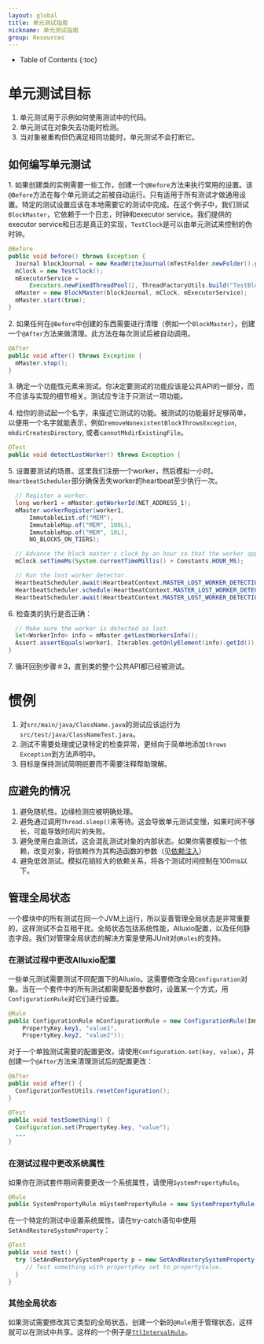 ```yaml
---
layout: global
title: 单元测试指南
nickname: 单元测试指南
group: Resources
---
```


* Table of Contents
{:toc}

# 单元测试目标
1. 单元测试用于示例如何使用测试中的代码。
2. 单元测试在对象失去功能时检测。
3. 当对象被重构但仍满足相同功能时，单元测试不会打断它。

## 如何编写单元测试

1\. 如果创建类的实例需要一些工作，创建一个`@Before`方法来执行常用的设置。该`@Before`方法在每个单元测试之前被自动运行。只有适用于所有测试才做通用设置。特定的测试设置应该在本地需要它的测试中完成。在这个例子中，我们测试`BlockMaster`，它依赖于一个日志，时钟和executor service。我们提供的executor service和日志是真正的实现，`TestClock`是可以由单元测试来控制的伪时钟。

```java
@Before
public void before() throws Exception {
  Journal blockJournal = new ReadWriteJournal(mTestFolder.newFolder().getAbsolutePath());
  mClock = new TestClock();
  mExecutorService =
      Executors.newFixedThreadPool(2, ThreadFactoryUtils.build("TestBlockMaster-%d", true));
  mMaster = new BlockMaster(blockJournal, mClock, mExecutorService);
  mMaster.start(true);
}
```

2\. 如果任何在`@Before`中创建的东西需要进行清理（例如一个`BlockMaster`），创建一个`@After`方法来做清理。此方法在每次测试后被自动调用。

```java
@After
public void after() throws Exception {
  mMaster.stop();
}
```

3\. 确定一个功能性元素来测试。你决定要测试的功能应该是公共API的一部分，而不应该与实现的细节相关。测试应专注于只测试一项功能。

4\. 给你的测试起一个名字，来描述它测试的功能。被测试的功能最好足够简单，以便用一个名字就能表示，例如`removeNonexistentBlockThrowsException`, `mkdirCreatesDirectory`, 或者`cannotMkdirExistingFile`。

```java
@Test
public void detectLostWorker() throws Exception {
```
5\. 设置要测试的场景。这里我们注册一个worker，然后模拟一小时。`HeartbeatScheduler`部分确保丢失worker的heartbeat至少执行一次。

```java
  // Register a worker.
  long worker1 = mMaster.getWorkerId(NET_ADDRESS_1);
  mMaster.workerRegister(worker1,
      ImmutableList.of("MEM"),
      ImmutableMap.of("MEM", 100L),
      ImmutableMap.of("MEM", 10L),
      NO_BLOCKS_ON_TIERS);

  // Advance the block master's clock by an hour so that the worker appears lost.
  mClock.setTimeMs(System.currentTimeMillis() + Constants.HOUR_MS);

  // Run the lost worker detector.
  HeartbeatScheduler.await(HeartbeatContext.MASTER_LOST_WORKER_DETECTION, 1, TimeUnit.SECONDS);
  HeartbeatScheduler.schedule(HeartbeatContext.MASTER_LOST_WORKER_DETECTION);
  HeartbeatScheduler.await(HeartbeatContext.MASTER_LOST_WORKER_DETECTION, 1, TimeUnit.SECONDS);
```
6\. 检查类的执行是否正确：

```java
  // Make sure the worker is detected as lost.
  Set<WorkerInfo> info = mMaster.getLostWorkersInfo();
  Assert.assertEquals(worker1, Iterables.getOnlyElement(info).getId());
}
```
7\. 循环回到步骤＃3，直到类的整个公共API都已经被测试。

# 惯例
1. 对`src/main/java/ClassName.java`的测试应该运行为`src/test/java/ClassNameTest.java`。
2. 测试不需要处理或记录特定的检查异常，更倾向于简单地添加`throws Exception`到方法声明中。
3. 目标是保持测试简明扼要而不需要注释帮助理解。

## 应避免的情况

1. 避免随机性。边缘检测应被明确处理。
2. 避免通过调用`Thread.sleep()`来等待。这会导致单元测试变慢，如果时间不够长，可能导致时间片的失败。
3. 避免使用白盒测试，这会混乱测试对象的内部状态。如果你需要模拟一个依赖，改变对象，将依赖作为其构造函数的参数（见[依赖注入](https://en.wikipedia.org/wiki/Dependency_injection)）
4. 避免低效测试。模拟花销较大的依赖关系，将各个测试时间控制在100ms以下。

## 管理全局状态
一个模块中的所有测试在同一个JVM上运行，所以妥善管理全局状态是非常重要的，这样测试不会互相干扰。全局状态包括系统性能，Alluxio配置，以及任何静态字段。我们对管理全局状态的解决方案是使用JUnit对`@Rules`的支持。

### 在测试过程中更改Alluxio配置
一些单元测试需要测试不同配置下的Alluxio。这需要修改全局`Configuration`对象。当在一个套件中的所有测试都需要配置参数时，设置某一个方式，用`ConfigurationRule`对它们进行设置。

```java
@Rule
public ConfigurationRule mConfigurationRule = new ConfigurationRule(ImmutableMap.of(
    PropertyKey.key1, "value1",
    PropertyKey.key2, "value2"));
```
对于一个单独测试需要的配置更改，请使用`Configuration.set(key, value)`，并创建一个`@After`方法来清理测试后的配置更改：

```java
@After
public void after() {
  ConfigurationTestUtils.resetConfiguration();
}

@Test
public void testSomething() {
  Configuration.set(PropertyKey.key, "value");
  ...
}
```

### 在测试过程中更改系统属性
如果你在测试套件期间需要更改一个系统属性，请使用`SystemPropertyRule`。

```java
@Rule
public SystemPropertyRule mSystemPropertyRule = new SystemPropertyRule("propertyName", "value");
```

在一个特定的测试中设置系统属性，请在try-catch语句中使用`SetAndRestoreSystemProperty`：

```java
@Test
public void test() {
  try (SetAndRestorySystemProperty p = new SetAndRestorySystemProperty("propertyKey", "propertyValue")) {
     // Test something with propertyKey set to propertyValue.
  }
}
```

### 其他全局状态
如果测试需要修改其它类型的全局状态，创建一个新的`@Rule`用于管理状态，这样就可以在测试中共享。这样的一个例子是[`TtlIntervalRule`](https://github.com/Alluxio/alluxio/blob/master/core/server/src/test/java/alluxio/master/file/meta/TtlIntervalRule.java)。
